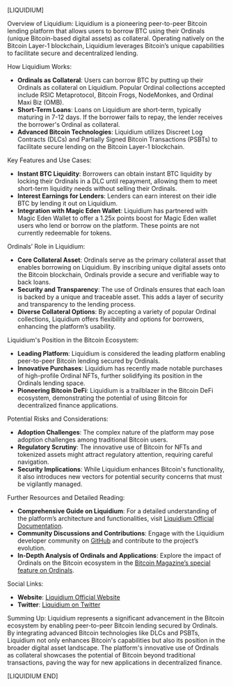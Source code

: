 [LIQUIDIUM]

Overview of Liquidium:
Liquidium is a pioneering peer-to-peer Bitcoin lending platform that allows users to borrow BTC using their Ordinals (unique Bitcoin-based digital assets) as collateral. Operating natively on the Bitcoin Layer-1 blockchain, Liquidium leverages Bitcoin’s unique capabilities to facilitate secure and decentralized lending.

How Liquidium Works:
- **Ordinals as Collateral**: Users can borrow BTC by putting up their Ordinals as collateral on Liquidium. Popular Ordinal collections accepted include RSIC Metaprotocol, Bitcoin Frogs, NodeMonkes, and Ordinal Maxi Biz (OMB).
- **Short-Term Loans**: Loans on Liquidium are short-term, typically maturing in 7-12 days. If the borrower fails to repay, the lender receives the borrower's Ordinal as collateral.
- **Advanced Bitcoin Technologies**: Liquidium utilizes Discreet Log Contracts (DLCs) and Partially Signed Bitcoin Transactions (PSBTs) to facilitate secure lending on the Bitcoin Layer-1 blockchain.

Key Features and Use Cases:
- **Instant BTC Liquidity**: Borrowers can obtain instant BTC liquidity by locking their Ordinals in a DLC until repayment, allowing them to meet short-term liquidity needs without selling their Ordinals.
- **Interest Earnings for Lenders**: Lenders can earn interest on their idle BTC by lending it out on Liquidium.
- **Integration with Magic Eden Wallet**: Liquidium has partnered with Magic Eden Wallet to offer a 1.25x points boost for Magic Eden wallet users who lend or borrow on the platform. These points are not currently redeemable for tokens.

Ordinals’ Role in Liquidium:
- **Core Collateral Asset**: Ordinals serve as the primary collateral asset that enables borrowing on Liquidium. By inscribing unique digital assets onto the Bitcoin blockchain, Ordinals provide a secure and verifiable way to back loans.
- **Security and Transparency**: The use of Ordinals ensures that each loan is backed by a unique and traceable asset. This adds a layer of security and transparency to the lending process.
- **Diverse Collateral Options**: By accepting a variety of popular Ordinal collections, Liquidium offers flexibility and options for borrowers, enhancing the platform’s usability.

Liquidium's Position in the Bitcoin Ecosystem:
- **Leading Platform**: Liquidium is considered the leading platform enabling peer-to-peer Bitcoin lending secured by Ordinals.
- **Innovative Purchases**: Liquidium has recently made notable purchases of high-profile Ordinal NFTs, further solidifying its position in the Ordinals lending space.
- **Pioneering Bitcoin DeFi**: Liquidium is a trailblazer in the Bitcoin DeFi ecosystem, demonstrating the potential of using Bitcoin for decentralized finance applications.

Potential Risks and Considerations:
- **Adoption Challenges**: The complex nature of the platform may pose adoption challenges among traditional Bitcoin users.
- **Regulatory Scrutiny**: The innovative use of Bitcoin for NFTs and tokenized assets might attract regulatory attention, requiring careful navigation.
- **Security Implications**: While Liquidium enhances Bitcoin's functionality, it also introduces new vectors for potential security concerns that must be vigilantly managed.

Further Resources and Detailed Reading:
- **Comprehensive Guide on Liquidium**: For a detailed understanding of the platform’s architecture and functionalities, visit [Liquidium Official Documentation](https://liquidium.org/docs).
- **Community Discussions and Contributions**: Engage with the Liquidium developer community on [GitHub](https://github.com/liquidium/protocol) and contribute to the project’s evolution.
- **In-Depth Analysis of Ordinals and Applications**: Explore the impact of Ordinals on the Bitcoin ecosystem in the [Bitcoin Magazine’s special feature on Ordinals](https://bitcoinmagazine.com/technical/ordinals-bitcoin-nfts).

Social Links:
- **Website**: [Liquidium Official Website](https://app.liquidium.fi/lend)
- **Twitter**: [Liquidium on Twitter](https://twitter.com/LiquidiumFi)

Summing Up:
Liquidium represents a significant advancement in the Bitcoin ecosystem by enabling peer-to-peer Bitcoin lending secured by Ordinals. By integrating advanced Bitcoin technologies like DLCs and PSBTs, Liquidium not only enhances Bitcoin's capabilities but also its position in the broader digital asset landscape. The platform's innovative use of Ordinals as collateral showcases the potential of Bitcoin beyond traditional transactions, paving the way for new applications in decentralized finance.

[LIQUIDIUM END]
